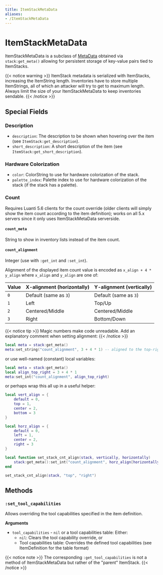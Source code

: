 ```yaml
---
title: ItemStackMetaData
aliases:
- /ItemStackMetaData
---
```


# ItemStackMetaData
ItemStackMetaData is a subclass of [MetaData](/api/classes/metadata/) obtained via `stack:get_meta()` allowing for persistent storage of key-value pairs tied to ItemStacks.

{{< notice warning >}}
ItemStack metadata is serialized with ItemStacks, increasing the ItemString length. Inventories have to store multiple ItemStrings, all of which an attacker will try to get to maximum length. Always limit the size of your ItemStackMetaData to keep inventories sendable.
{{< /notice >}}

## Special Fields

### Description
* `description`: The description to be shown when hovering over the item (see `ItemStack:get_description`).
* `short_description`: A short description of the item (see `ItemStack:get_short_description`).

### Hardware Colorization
* `color`: ColorString to use for hardware colorization of the stack.
* `palette_index`: Palette index to use for hardware colorization of the stack (if the stack has a palette).

### Count
Requires Luanti 5.6 clients for the count override (older clients will simply show the item count according to the item definition); works on all 5.x servers since it only uses ItemStackMetaData serverside.

#### `count_meta`
String to show in inventory lists instead of the item count.

#### `count_alignment`
Integer (use with `:get_int` and `:set_int`).

Alignment of the displayed item count value is encoded as `x_align + 4 * y_align` where `x_align` and `y_align` are one of:

| Value | X-alignment (horizontally) | Y-alignment (vertically) |
| ----- | -------------------------- | ------------------------ |
| `0`   | Default (same as `3`)      | Default (same as `3`)    |
| `1`   | Left                       | Top/Up                   |
| `2`   | Centered/Middle            | Centered/Middle          |
| `3`   | Right                      | Bottom/Down              |

{{< notice tip >}}
Magic numbers make code unreadable. Add an explanatory comment when setting alignment:
{{< /notice >}}

```lua
local meta = stack:get_meta()
meta:set_string("count_alignment", 3 + 4 * 1) -- aligned to the top-right corner
```

or use well-named (constant) local variables:

```lua
local meta = stack:get_meta()
local align_top_right = 3 + 4 * 1
meta:set_int("count_alignment", align_top_right)
```

or perhaps wrap this all up in a useful helper:

```lua
local vert_align = {
	default = 0,
	top = 1,
	center = 2,
	bottom = 3
}

local horz_align = {
	default = 0,
	left = 1,
	center = 2,
	right = 3
}

local function set_stack_cnt_align(stack, vertically, horizontally)
	stack:get_meta():set_int("count_alignment", horz_align[horizontally] + 4 * vert_align[vertically])
end

set_stack_cnt_align(stack, "top", "right")
```

## Methods

### `:set_tool_capabilities`
Allows overriding the tool capabilities specified in the item definition.

**Arguments**
- `tool_capabilities` - `nil` or a tool capabilities table: Either:
  - `nil`: Clears the tool capability override, or
  - Tool capabilities table: Overrides the defined tool capabilities (see ItemDefinition for the table format)

{{< notice note >}}
The corresponding `:get_tool_capabilities` is not a method of ItemStackMetaData but rather of the "parent" ItemStack.
{{< /notice >}}
